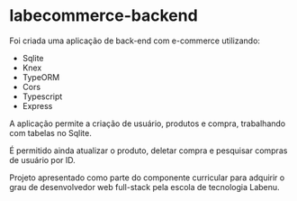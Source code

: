 # labecommerce-backend

Foi criada uma aplicação de back-end com e-commerce utilizando:

- Sqlite
- Knex
- TypeORM
- Cors
- Typescript
- Express

A aplicação permite a criação de usuário, produtos e compra, trabalhando com tabelas no Sqlite.

É permitido ainda atualizar o produto, deletar compra e pesquisar compras de usuário por ID.

Projeto apresentado como parte do componente curricular para adquirir o grau de desenvolvedor web full-stack pela escola de tecnologia Labenu.
